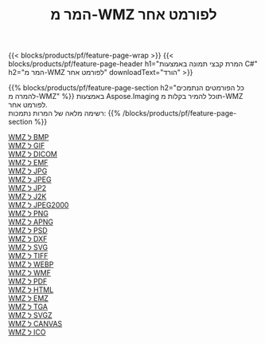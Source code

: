 ﻿---
title: המר מ-WMZ לפורמט אחר 
weight: 3920
url: /he/java/conversion/from/wmz 
lang: he
langdirlevel: 2
locales: zh-hans,ja,it,ru,de,es,fr,nl,id,lt,pl,pt,vi,tr,ko,zh-hant,ar,hi,th,sv,cs,uk,he
description: באמצעות Aspose.Imaging תוכל להמיר בקלות מ-WMZ לפורמט אחר
---

{{< blocks/products/pf/feature-page-wrap >}}
{{< blocks/products/pf/feature-page-header h1="המרת קבצי תמונה באמצעות C#" h2="המר מ-WMZ לפורמט אחר" downloadText="הורד" >}}


{{% blocks/products/pf/feature-page-section  h2="כל הפורמטים הנתמכים להמרה מ-WMZ" %}}
באמצעות Aspose.Imaging תוכל להמיר בקלות מ-WMZ לפורמט אחר.
<br/>
רשימה מלאה של המרות נתמכות:
{{% /blocks/products/pf/feature-page-section %}}
<div class="container-fluid productfamilypage bg-gray">
    <div class="convertypes bg-gray agp-content section">
        <div class="container">
		<div class="row other-converters">
		    <div class='col-md-2 other-converter remove-lp remove-rp'><a href="/imaging/he/java/conversion/wmz-to-bmp" >WMZ ל BMP</a></div><div class='col-md-2 other-converter remove-lp remove-rp'><a href="/imaging/he/java/conversion/wmz-to-gif" >WMZ ל GIF</a></div><div class='col-md-2 other-converter remove-lp remove-rp'><a href="/imaging/he/java/conversion/wmz-to-dicom" >WMZ ל DICOM</a></div><div class='col-md-2 other-converter remove-lp remove-rp'><a href="/imaging/he/java/conversion/wmz-to-emf" >WMZ ל EMF</a></div><div class='col-md-2 other-converter remove-lp remove-rp'><a href="/imaging/he/java/conversion/wmz-to-jpg" >WMZ ל JPG</a></div><div class='col-md-2 other-converter remove-lp remove-rp'><a href="/imaging/he/java/conversion/wmz-to-jpeg" >WMZ ל JPEG</a></div><div class='col-md-2 other-converter remove-lp remove-rp'><a href="/imaging/he/java/conversion/wmz-to-jp2" >WMZ ל JP2</a></div><div class='col-md-2 other-converter remove-lp remove-rp'><a href="/imaging/he/java/conversion/wmz-to-j2k" >WMZ ל J2K</a></div><div class='col-md-2 other-converter remove-lp remove-rp'><a href="/imaging/he/java/conversion/wmz-to-jpeg2000" >WMZ ל JPEG2000</a></div><div class='col-md-2 other-converter remove-lp remove-rp'><a href="/imaging/he/java/conversion/wmz-to-png" >WMZ ל PNG</a></div><div class='col-md-2 other-converter remove-lp remove-rp'><a href="/imaging/he/java/conversion/wmz-to-apng" >WMZ ל APNG</a></div><div class='col-md-2 other-converter remove-lp remove-rp'><a href="/imaging/he/java/conversion/wmz-to-psd" >WMZ ל PSD</a></div><div class='col-md-2 other-converter remove-lp remove-rp'><a href="/imaging/he/java/conversion/wmz-to-dxf" >WMZ ל DXF</a></div><div class='col-md-2 other-converter remove-lp remove-rp'><a href="/imaging/he/java/conversion/wmz-to-svg" >WMZ ל SVG</a></div><div class='col-md-2 other-converter remove-lp remove-rp'><a href="/imaging/he/java/conversion/wmz-to-tiff" >WMZ ל TIFF</a></div><div class='col-md-2 other-converter remove-lp remove-rp'><a href="/imaging/he/java/conversion/wmz-to-webp" >WMZ ל WEBP</a></div><div class='col-md-2 other-converter remove-lp remove-rp'><a href="/imaging/he/java/conversion/wmz-to-wmf" >WMZ ל WMF</a></div><div class='col-md-2 other-converter remove-lp remove-rp'><a href="/imaging/he/java/conversion/wmz-to-pdf" >WMZ ל PDF</a></div><div class='col-md-2 other-converter remove-lp remove-rp'><a href="/imaging/he/java/conversion/wmz-to-html" >WMZ ל HTML</a></div><div class='col-md-2 other-converter remove-lp remove-rp'><a href="/imaging/he/java/conversion/wmz-to-emz" >WMZ ל EMZ</a></div><div class='col-md-2 other-converter remove-lp remove-rp'><a href="/imaging/he/java/conversion/wmz-to-tga" >WMZ ל TGA</a></div><div class='col-md-2 other-converter remove-lp remove-rp'><a href="/imaging/he/java/conversion/wmz-to-svgz" >WMZ ל SVGZ</a></div><div class='col-md-2 other-converter remove-lp remove-rp'><a href="/imaging/he/java/conversion/wmz-to-canvas" >WMZ ל CANVAS</a></div><div class='col-md-2 other-converter remove-lp remove-rp'><a href="/imaging/he/java/conversion/wmz-to-ico" >WMZ ל ICO</a></div>
                </div>
        </div>
    </div>
</div>
<br/>

